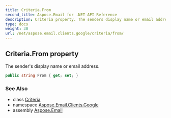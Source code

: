 ```yaml
---
title: Criteria.From
second_title: Aspose.Email for .NET API Reference
description: Criteria property. The senders display name or email address
type: docs
weight: 30
url: /net/aspose.email.clients.google/criteria/from/
---
```

## Criteria.From property

The sender's display name or email address.

```csharp
public string From { get; set; }
```

### See Also

* class [Criteria](../)
* namespace [Aspose.Email.Clients.Google](../../criteria/)
* assembly [Aspose.Email](../../../)


